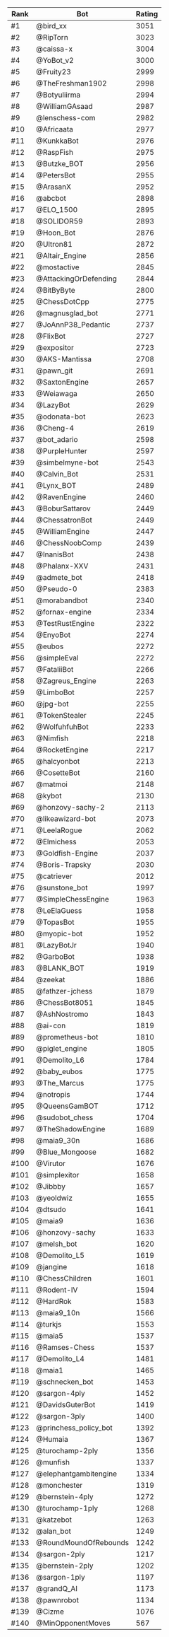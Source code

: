 Rank|Bot|Rating
---|---|---
#1|@bird_xx|3051
#2|@RipTorn|3023
#3|@caissa-x|3004
#4|@YoBot_v2|3000
#5|@Fruity23|2999
#6|@TheFreshman1902|2998
#7|@Botyuliirma|2994
#8|@WilliamGAsaad|2987
#9|@lenschess-com|2982
#10|@Africaata|2977
#11|@KunkkaBot|2976
#12|@RaspFish|2975
#13|@Butzke_BOT|2956
#14|@PetersBot|2955
#15|@ArasanX|2952
#16|@abcbot|2898
#17|@ELO_1500|2895
#18|@SOLIDOR59|2893
#19|@Hoon_Bot|2876
#20|@Ultron81|2872
#21|@Altair_Engine|2856
#22|@mostactive|2845
#23|@AttackingOrDefending|2844
#24|@BitByByte|2800
#25|@ChessDotCpp|2775
#26|@magnusglad_bot|2771
#27|@JoAnnP38_Pedantic|2737
#28|@FlixBot|2727
#29|@expositor|2723
#30|@AKS-Mantissa|2708
#31|@pawn_git|2691
#32|@SaxtonEngine|2657
#33|@Weiawaga|2650
#34|@LazyBot|2629
#35|@odonata-bot|2623
#36|@Cheng-4|2619
#37|@bot_adario|2598
#38|@PurpleHunter|2597
#39|@simbelmyne-bot|2543
#40|@Calvin_Bot|2531
#41|@Lynx_BOT|2489
#42|@RavenEngine|2460
#43|@BoburSattarov|2449
#44|@ChessatronBot|2449
#45|@WilliamEngine|2447
#46|@ChessNoobComp|2439
#47|@InanisBot|2438
#48|@Phalanx-XXV|2431
#49|@admete_bot|2418
#50|@Pseudo-0|2383
#51|@morabandbot|2340
#52|@fornax-engine|2334
#53|@TestRustEngine|2322
#54|@EnyoBot|2274
#55|@eubos|2272
#56|@simpleEval|2272
#57|@FataliiBot|2266
#58|@Zagreus_Engine|2263
#59|@LimboBot|2257
#60|@jpg-bot|2255
#61|@TokenStealer|2245
#62|@WolfuhfuhBot|2233
#63|@Nimfish|2218
#64|@RocketEngine|2217
#65|@halcyonbot|2213
#66|@CosetteBot|2160
#67|@matmoi|2148
#68|@kybot|2130
#69|@honzovy-sachy-2|2113
#70|@likeawizard-bot|2073
#71|@LeelaRogue|2062
#72|@Elmichess|2053
#73|@Goldfish-Engine|2037
#74|@Boris-Trapsky|2030
#75|@catriever|2012
#76|@sunstone_bot|1997
#77|@SimpleChessEngine|1963
#78|@LeElaGuess|1958
#79|@TopasBot|1955
#80|@myopic-bot|1952
#81|@LazyBotJr|1940
#82|@GarboBot|1938
#83|@BLANK_BOT|1919
#84|@zeekat|1886
#85|@fathzer-jchess|1879
#86|@ChessBot8051|1845
#87|@AshNostromo|1843
#88|@ai-con|1819
#89|@prometheus-bot|1810
#90|@piglet_engine|1805
#91|@Demolito_L6|1784
#92|@baby_eubos|1775
#93|@The_Marcus|1775
#94|@notropis|1744
#95|@QueensGamBOT|1712
#96|@sudobot_chess|1704
#97|@TheShadowEngine|1689
#98|@maia9_30n|1686
#99|@Blue_Mongoose|1682
#100|@Virutor|1676
#101|@simplexitor|1658
#102|@Jibbby|1657
#103|@yeoldwiz|1655
#104|@dtsudo|1641
#105|@maia9|1636
#106|@honzovy-sachy|1633
#107|@melsh_bot|1620
#108|@Demolito_L5|1619
#109|@jangine|1618
#110|@ChessChildren|1601
#111|@Rodent-IV|1594
#112|@HardRok|1583
#113|@maia9_10n|1566
#114|@turkjs|1553
#115|@maia5|1537
#116|@Ramses-Chess|1537
#117|@Demolito_L4|1481
#118|@maia1|1465
#119|@schnecken_bot|1453
#120|@sargon-4ply|1452
#121|@DavidsGuterBot|1419
#122|@sargon-3ply|1400
#123|@princhess_policy_bot|1392
#124|@Humaia|1367
#125|@turochamp-2ply|1356
#126|@munfish|1337
#127|@elephantgambitengine|1334
#128|@monchester|1319
#129|@bernstein-4ply|1272
#130|@turochamp-1ply|1268
#131|@katzebot|1263
#132|@alan_bot|1249
#133|@RoundMoundOfRebounds|1242
#134|@sargon-2ply|1217
#135|@bernstein-2ply|1202
#136|@sargon-1ply|1197
#137|@grandQ_AI|1173
#138|@pawnrobot|1134
#139|@Cizme|1076
#140|@MinOpponentMoves|567
